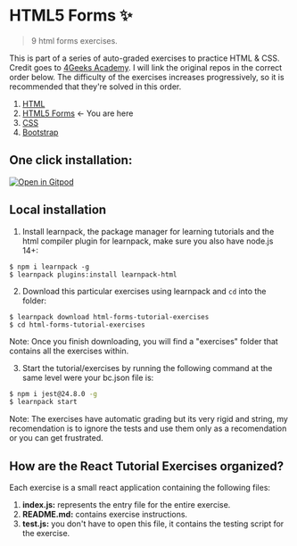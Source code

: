 # HTML5 Forms :sparkles:
> 9 html forms exercises.

This is part of a series of auto-graded exercises to practice HTML & CSS. Credit goes to <a href="https://github.com/4GeeksAcademy">4Geeks Academy</a>. I will link the original repos in the correct order below. The difficulty of the exercises increases progressively, so it is recommended that they're solved in this order.

<ol>
  <li><a href="https://github.com/4GeeksAcademy/html-tutorial-exercises-course">HTML</a></li>
  <li><a href="https://github.com/4GeeksAcademy/html-forms-tutorial-exercises">HTML5 Forms</a> ← You are here</li>
  <li><a href="https://github.com/4GeeksAcademy/css-tutorial-exercises-course">CSS</a></li>
  <li><a href="https://github.com/4GeeksAcademy/bootstrap-exercises-tutorial">Bootstrap</a></li>
</ol>

## One click installation:

[![Open in Gitpod](https://gitpod.io/button/open-in-gitpod.svg)](https://gitpod.io#https://github.com/4GeeksAcademy/html-forms-tutorial-exercises.git)

## Local installation

1. Install learnpack, the package manager for learning tutorials and the html compiler plugin for learnpack, make sure you also have node.js 14+:

```
$ npm i learnpack -g
$ learnpack plugins:install learnpack-html
```

2. Download this particular exercises using learnpack and `cd` into the folder:

```
$ learnpack download html-forms-tutorial-exercises
$ cd html-forms-tutorial-exercises
```
Note: Once you finish downloading, you will find a "exercises" folder that contains all the exercises within.

3. Start the tutorial/exercises by running the following command at the same level were your bc.json file is:

```sh
$ npm i jest@24.8.0 -g
$ learnpack start
```
Note: The exercises have automatic grading but its very rigid and string, my recomendation is to ignore the tests and use them only as a recomendation or you can get frustrated.

<!-- endhide -->

## How are the React Tutorial Exercises organized?

Each exercise is a small react application containing the following files:

1. **index.js:** represents the entry file for the entire exercise.
2. **README.md:** contains exercise instructions.
3. **test.js:** you don't have to open this file, it contains the testing script for the exercise.
